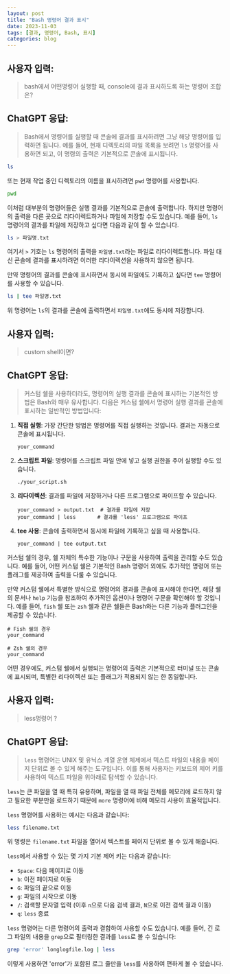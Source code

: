 ```yaml
---
layout: post
title: "Bash 명령어 결과 표시"
date: 2023-11-03
tags: [결과, 명령어, Bash, 표시]
categories: blog
---
```


## 사용자 입력:
> bash에서 어떤명령어 실행할 때, console에 결과 표시하도록 하는 명령어 조합은?

## ChatGPT 응답:
> Bash에서 명령어를 실행할 때 콘솔에 결과를 표시하려면 그냥 해당 명령어를 입력하면 됩니다. 예를 들어, 현재 디렉토리의 파일 목록을 보려면 `ls` 명령어를 사용하면 되고, 이 명령의 출력은 기본적으로 콘솔에 표시됩니다.

```bash
ls
```

또는 현재 작업 중인 디렉토리의 이름을 표시하려면 `pwd` 명령어를 사용합니다.

```bash
pwd
```

이처럼 대부분의 명령어들은 실행 결과를 기본적으로 콘솔에 출력합니다. 하지만 명령어의 출력을 다른 곳으로 리다이렉트하거나 파일에 저장할 수도 있습니다. 예를 들어, `ls` 명령어의 결과를 파일에 저장하고 싶다면 다음과 같이 할 수 있습니다.

```bash
ls > 파일명.txt
```

여기서 `>` 기호는 `ls` 명령어의 출력을 `파일명.txt`라는 파일로 리다이렉트합니다. 파일 대신 콘솔에 결과를 표시하려면 이러한 리다이렉션을 사용하지 않으면 됩니다.

만약 명령어의 결과를 콘솔에 표시하면서 동시에 파일에도 기록하고 싶다면 `tee` 명령어를 사용할 수 있습니다.

```bash
ls | tee 파일명.txt
```

위 명령어는 `ls`의 결과를 콘솔에 출력하면서 `파일명.txt`에도 동시에 저장합니다.

## 사용자 입력:
> custom shell이면?

## ChatGPT 응답:
> 커스텀 쉘을 사용하더라도, 명령어의 실행 결과를 콘솔에 표시하는 기본적인 방법은 Bash와 매우 유사합니다. 다음은 커스텀 쉘에서 명령어 실행 결과를 콘솔에 표시하는 일반적인 방법입니다:

1. **직접 실행**: 가장 간단한 방법은 명령어를 직접 실행하는 것입니다. 결과는 자동으로 콘솔에 표시됩니다.

   ```shell
   your_command
   ```

2. **스크립트 파일**: 명령어를 스크립트 파일 안에 넣고 실행 권한을 주어 실행할 수도 있습니다.

   ```shell
   ./your_script.sh
   ```

3. **리다이렉션**: 결과를 파일에 저장하거나 다른 프로그램으로 파이프할 수 있습니다.

   ```shell
   your_command > output.txt  # 결과를 파일에 저장
   your_command | less       # 결과를 'less' 프로그램으로 파이프
   ```

4. **tee 사용**: 콘솔에 출력하면서 동시에 파일에 기록하고 싶을 때 사용합니다.

   ```shell
   your_command | tee output.txt
   ```

커스텀 쉘의 경우, 쉘 자체의 특수한 기능이나 구문을 사용하여 출력을 관리할 수도 있습니다. 예를 들어, 어떤 커스텀 쉘은 기본적인 Bash 명령어 외에도 추가적인 명령어 또는 플래그를 제공하여 출력을 다룰 수 있습니다.

만약 커스텀 쉘에서 특별한 방식으로 명령어의 결과를 콘솔에 표시해야 한다면, 해당 쉘의 문서나 `help` 기능을 참조하여 추가적인 옵션이나 명령어 구문을 확인해야 할 것입니다. 예를 들어, `fish` 쉘 또는 `zsh` 쉘과 같은 쉘들은 Bash와는 다른 기능과 플러그인을 제공할 수 있습니다.

```shell
# Fish 쉘의 경우
your_command

# Zsh 쉘의 경우
your_command
```

어떤 경우에도, 커스텀 쉘에서 실행되는 명령어의 출력은 기본적으로 터미널 또는 콘솔에 표시되며, 특별한 리다이렉션 또는 플래그가 적용되지 않는 한 동일합니다.

## 사용자 입력:
> less명령어 ?

## ChatGPT 응답:
> `less` 명령어는 UNIX 및 유닉스 계열 운영 체제에서 텍스트 파일의 내용을 페이지 단위로 볼 수 있게 해주는 도구입니다. 이를 통해 사용자는 키보드의 제어 키를 사용하여 텍스트 파일을 위아래로 탐색할 수 있습니다.

`less`는 큰 파일을 열 때 특히 유용하며, 파일을 열 때 파일 전체를 메모리에 로드하지 않고 필요한 부분만을 로드하기 때문에 `more` 명령어에 비해 메모리 사용이 효율적입니다.

`less` 명령어를 사용하는 예시는 다음과 같습니다:

```bash
less filename.txt
```

위 명령은 `filename.txt` 파일을 열어서 텍스트를 페이지 단위로 볼 수 있게 해줍니다.

`less`에서 사용할 수 있는 몇 가지 기본 제어 키는 다음과 같습니다:

- `Space`: 다음 페이지로 이동
- `b`: 이전 페이지로 이동
- `G`: 파일의 끝으로 이동
- `g`: 파일의 시작으로 이동
- `/`: 검색할 문자열 입력 (이후 `n`으로 다음 검색 결과, `N`으로 이전 검색 결과 이동)
- `q`: `less` 종료

`less` 명령어는 다른 명령어의 출력과 결합하여 사용할 수도 있습니다. 예를 들어, 긴 로그 파일의 내용을 `grep`으로 필터링한 결과를 `less`로 볼 수 있습니다:

```bash
grep 'error' longlogfile.log | less
```

이렇게 사용하면 'error'가 포함된 로그 줄만을 `less`를 사용하여 편하게 볼 수 있습니다.

